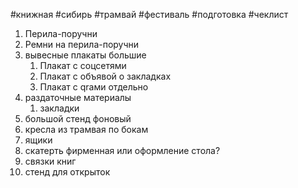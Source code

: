 #книжная #сибирь #трамвай #фестиваль #подготовка #чеклист
1) Перила-поручни
2) Ремни на перила-поручни
3) вывесные плакаты большие
	1) Плакат с соцсетями
	2) Плакат с объявой о закладках
	3) Плакат с qrами отдельно
4) раздаточные материалы
	1) закладки
5) большой стенд фоновый
6) кресла из трамвая по бокам
7) ящики
8) скатерть фирменная или оформление стола?
9) связки книг
10) стенд для открыток